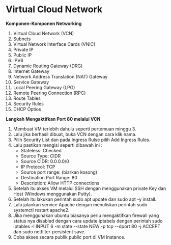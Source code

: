 <h1>Virtual Cloud Network</h1>

**Komponen-Komponen Networking**

1. Virtual Cloud Network (VCN)
2. Subnets
3. Virtual Network Interface Cards (VNIC)
4. Private IP
5. Public IP
6. IPV6
7. Dynamic Routing Gateway (DRG)
8. Internet Gateway
9. Network Address Translation (NAT) Gateway
10. Service Gateway
11. Local Peering Gateway (LPG)
12. Remote Peering Connection (RPC)
13. Route Tables
14. Security Rules
15. DHCP Optios

**Langkah Mengaktifkan Port 80 melalui VCN**
1. Membuat VM terlebih dahulu seperti pertemuan minggu 3.
2. Lalu jika berhasil dibuat, buka VCN dengan cara klik nama.
3. Pilih Security List dan pada Ingress Rulse pilih Add Ingress Rules.
4. Lalu pastikan mengisi seperti dibawah ini :
	- Stateless: Checked
	- Source Type: CIDR
	- Source CIDR: 0.0.0.0/0
	- IP Protocol: TCP
	- Source port range: (biarkan kosong)
	- Destination Port Range: 80
	- Description: Allow HTTP connections
5. Setelah itu akses VM melalui SSH dengan menggunakan private Key dan Host (Windows menggunakan Putty).
6. Setelah itu lakukan perintah sudo apt update dan sudo apt -y install.
7. Lalu jalankan service Apache dengan menuliskan perintah sudo systemctl restart apache2.
8. Jika menggunakan ubuntu biasanya perlu mengaktifkan firewall yang status nya disabled dengan cara update iptabels dengan perintah sudo iptables -I INPUT 6 -m state --state NEW -p tcp --dport 80 -j ACCEPT dan sudo netfilter-persistent save.
9. Coba akses secara publik public port di VM Instance.
